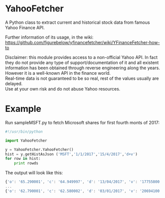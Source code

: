 YahooFetcher
===============

A Python class to extract current and historical stock data from famous Yahoo Finance API.

Further information of its usage, in the wiki:
https://github.com/figurebelow/yfinancefetcher/wiki/YFinanceFetcher-how-to

Disclaimer:
this module provides access to a non-official Yahoo API. In fact they do not provide any type of support/documentation
of it and all existent information has been obtained through reverse engineering along the years. <br>
However it is a well-known API in the finance world.<br>
Real-time data is not guaranteed to be so real, rest of the values usually are delayed.<br>
Use at your own risk and do not abuse Yahoo resources.

Example
=======
Run sampleMSFT.py to fetch Microsoft shares for first fourth monts of 2017:
```python
#!/usr/bin/python

import YahooFetcher

y = YahooFetcher.YahooFetcher()
hist = y.getHistAsJson ('MSFT','1/1/2017','15/4/2017','d+v')
for row in hist:
    print rowds
```
The output will look like this:
```javascript
{'o': '65.290001', 'c': '64.949997', 'd': '13/04/2017', 'v': '17755800', 'dv': 0, 'h': '65.860001', 'ac': '64.949997', 'l': '64.949997', 'sym': 'MSFT'}
...
{'o': '62.790001', 'c': '62.580002', 'd': '03/01/2017', 'v': '20694100', 'dv': 0, 'h': '62.84', 'ac': '62.202897', 'l': '62.130001', 'sym': 'MSFT'}

```
